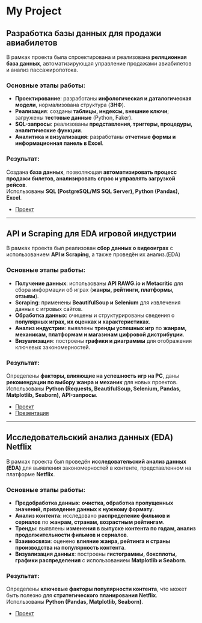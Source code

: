 # My Project

## Разработка базы данных для продажи авиабилетов  
В рамках проекта была спроектирована и реализована **реляционная база данных**, автоматизирующая управление продажами авиабилетов и анализ пассажиропотока.  

### **Основные этапы работы:**  
- **Проектирование**: разработаны **инфологическая и даталогическая модели**, нормализована структура (**3НФ**).  
- **Реализация**: созданы **таблицы, индексы, внешние ключи**; загружены **тестовые данные** (Python, Faker).  
- **SQL-запросы**: реализованы **представления, триггеры, процедуры, аналитические функции**.  
- **Аналитика и визуализация**: разработаны **отчетные формы и информационная панель в Excel**.  

### **Результат:**  
Создана **база данных**, позволяющая **автоматизировать процесс продажи билетов, анализировать спрос и управлять загрузкой рейсов**.  
Использованы **SQL (PostgreSQL/MS SQL Server), Python (Pandas), Excel**.  
- [Проект](https://github.com/kogazxc/CV_Pataev_Arslan/blob/main/%D0%91%D0%B0%D0%B7%D0%B0%20%D0%B4%D0%B0%D0%BD%D0%BD%D1%8B%D1%85.pdf)
---  

## API и Scraping для EDA игровой индустрии  
В рамках проекта был реализован **сбор данных о видеоиграх** с использованием **API и Scraping**, а также проведён их анализ.(EDA)  

### **Основные этапы работы:**  
- **Получение данных**: использованы **API RAWG.io и Metacritic** для сбора информации об играх (**жанры, рейтинги, платформы, отзывы**).  
- **Scraping**: применены **BeautifulSoup и Selenium** для извлечения данных с игровых сайтов.  
- **Обработка данных**: очищены и структурированы сведения о **популярных играх, их оценках и характеристиках**.  
- **Анализ индустрии**: выявлены **тренды успешных игр** по **жанрам, механикам, платформам и магазинам цифровой дистрибуции**.  
- **Визуализация**: построены **графики и диаграммы** для отображения ключевых закономерностей.  

### **Результат:**  
Определены **факторы, влияющие на успешность игр на PC**, даны **рекомендации по выбору жанра и механик** для новых проектов.  
Использованы **Python (Requests, BeautifulSoup, Selenium, Pandas, Matplotlib, Seaborn), API-запросы**.  
- [Проект](https://github.com/kogazxc/CV_Pataev_Arslan/blob/main/Scraping_%26_API.ipynb)
- [Презентация](https://github.com/kogazxc/CV_Pataev_Arslan/blob/main/Scraping%2BAPI.pdf) 
---  

## Исследовательский анализ данных (EDA) Netflix  
В рамках проекта был проведён **исследовательский анализ данных (EDA)** для выявления закономерностей в контенте, представленном на платформе **Netflix**.  

### **Основные этапы работы:**  
- **Предобработка данных**: **очистка, обработка пропущенных значений, приведение данных к нужному формату**.  
- **Анализ контента**: исследовано **распределение фильмов и сериалов** по **жанрам, странам, возрастным рейтингам**.  
- **Тренды**: выявлены **изменения в выпуске контента по годам, анализ продолжительности фильмов и сериалов**.  
- **Взаимосвязи**: оценено **влияние жанра, рейтинга и страны производства на популярность контента**.  
- **Визуализация данных**: построены **гистограммы, боксплоты, графики распределения** с использованием **Matplotlib и Seaborn**.  

### **Результат:**  
Определены **ключевые факторы популярности контента**, что может быть полезно для **стратегического планирования Netflix**.  
Использованы **Python (Pandas, Matplotlib, Seaborn)**.  
- [Проект](https://github.com/kogazxc/CV_Pataev_Arslan/blob/main/EDA_Netflix.ipynb)

